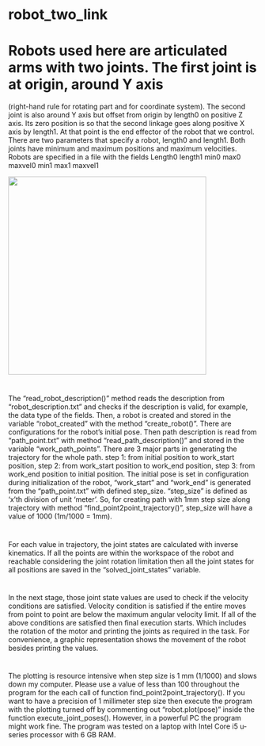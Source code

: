 # robot_two_link
# Robots used here are articulated arms with two joints. The first joint is at origin, around Y axis
(right-hand rule for rotating part and for coordinate system). The second joint is also around Y axis
but offset from origin by length0 on positive Z axis. Its zero position is so that the second linkage 
goes along positive X axis by length1. At that point is the end effector of the robot that we control.
There are two parameters that specify a robot, length0 and length1. Both joints have minimum and maximum 
positions and maximum velocities. Robots are specified in a file with the fields Length0 length1 min0 max0 maxvel0 min1 max1 maxvel1

<img src="https://github.com/prasun-biswas/robot_two_link/blob/master/img/myrobot.gif" width="400" height="400" />

# 
The “read_robot_description()” method reads the description from “robot_description.txt” and checks if the description is valid, for example, the data type of the fields. Then, a robot is created and stored in the variable “robot_created” with the method “create_robot()”.  There are configurations for the robot’s initial pose. Then path description is read from “path_point.txt” with method “read_path_description()” and stored in the variable “work_path_points”. There are 3 major parts in generating the trajectory for the whole path. step 1: from initial position to work_start position, step 2: from work_start position to work_end position, step 3: from work_end position to initial position. The initial pose is set in configuration during initialization of the robot, “work_start” and “work_end” is generated from the “path_point.txt” with defined step_size. “step_size” is defined as ‘x’th division of unit ‘meter’. So, for creating path with 1mm step size along trajectory with method “find_point2point_trajectory()”, step_size will have a value of 1000 (1m/1000 = 1mm). 

#	
For each value in trajectory, the joint states are calculated with inverse kinematics. If all the points are within the workspace of the robot and reachable considering the joint rotation limitation then all the joint states for all positions are saved in the “solved_joint_states” variable. 

#
In the next stage, those joint state values are used to check if the velocity conditions are satisfied. Velocity condition is satisfied if the entire moves from point to point are below the maximum angular velocity limit.  If all of the above conditions are satisfied then final execution starts. Which includes the rotation of the motor and printing the joints as required in the task. For convenience, a graphic representation shows the movement of the robot besides printing the values. 

# 
The plotting is resource intensive when step size is 1 mm (1/1000) and slows down my computer. Please use a value of less than 100 throughout the program for the each call of function find_point2point_trajectory(). If you want to have a precision of 1 millimeter step size then execute the program with the plotting turned off by commenting out “robot.plot(pose)” inside the function execute_joint_poses(). However, in a powerful PC the program might work fine. The program was tested on a laptop with Intel Core i5 u-series processor with 6 GB RAM.
